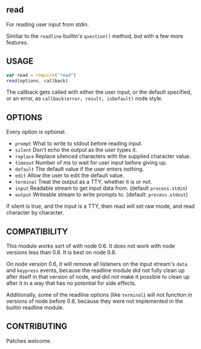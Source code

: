 




















































<extoc></extoc>

## read

For reading user input from stdin.

Similar to the `readline` builtin's `question()` method, but with a
few more features.

## USAGE

```javascript
var read = require("read")
read(options, callback)
```

The callback gets called with either the user input, or the default
specified, or an error, as `callback(error, result, isDefault)`
node style.

## OPTIONS

Every option is optional.

* `prompt` What to write to stdout before reading input.
* `silent` Don't echo the output as the user types it.
* `replace` Replace silenced characters with the supplied character value.
* `timeout` Number of ms to wait for user input before giving up.
* `default` The default value if the user enters nothing.
* `edit` Allow the user to edit the default value.
* `terminal` Treat the output as a TTY, whether it is or not.
* `input` Readable stream to get input data from. (default `process.stdin`)
* `output` Writeable stream to write prompts to. (default: `process.stdout`)

If silent is true, and the input is a TTY, then read will set raw
mode, and read character by character.

## COMPATIBILITY

This module works sort of with node 0.6.  It does not work with node
versions less than 0.6.  It is best on node 0.8.

On node version 0.6, it will remove all listeners on the input
stream's `data` and `keypress` events, because the readline module did
not fully clean up after itself in that version of node, and did not
make it possible to clean up after it in a way that has no potential
for side effects.

Additionally, some of the readline options (like `terminal`) will not
function in versions of node before 0.8, because they were not
implemented in the builtin readline module.

## CONTRIBUTING

Patches welcome.
